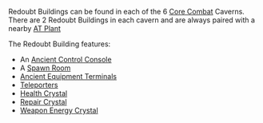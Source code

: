 Redoubt Buildings can be found in each of the 6
[Core Combat](../items/Core_Combat.md) Caverns. There are 2 Redoubt Buildings in
each cavern and are always paired with a nearby [AT Plant](AT_Plant.md)

The Redoubt Building features:

- An [Ancient Control Console](../items/Ancient_Control_Console.md)
- A [Spawn Room](Spawn_Room.md)
- [Ancient Equipment Terminals](../items/Ancient_Equipment_Terminal.md)
- [Teleporters](../terminology/Teleporter.md)
- [Health Crystal](../items/Health_Crystal.md)
- [Repair Crystal](../Repair_Crystal.md)
- [Weapon Energy Crystal](../items/Weapon_Energy_Crystal.md)

<!--[Category:Locations](Category:Locations.md)-->
